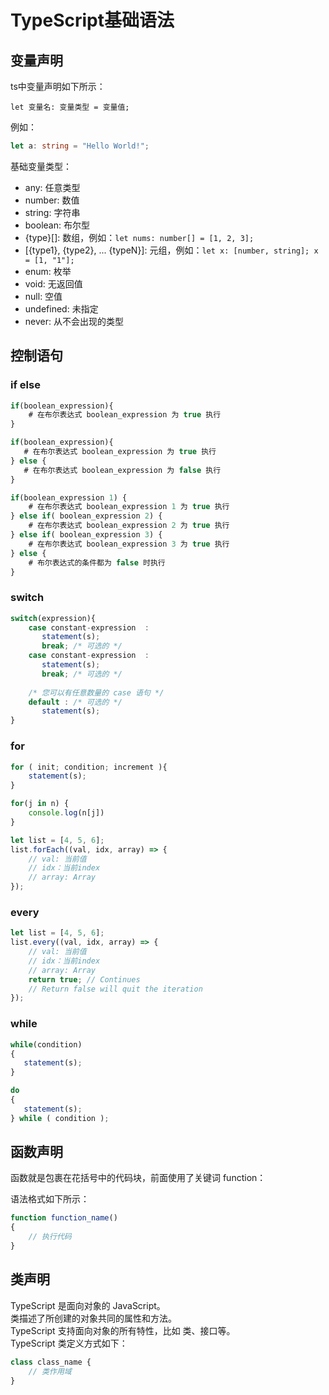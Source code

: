 # TypeScript基础语法
## 变量声明
ts中变量声明如下所示：  
```
let 变量名: 变量类型 = 变量值;
```
例如：  
```typescript
let a: string = "Hello World!";
```
基础变量类型：
- any: 任意类型 
- number: 数值
- string: 字符串
- boolean: 布尔型
- {type}[]: 数组，例如：`let nums: number[] = [1, 2, 3];`
- [{type1}, {type2}, ... {typeN}]: 元组，例如：`let x: [number, string]; x = [1, "1"];`
- enum: 枚举
- void: 无返回值
- null: 空值
- undefined: 未指定
- never: 从不会出现的类型
## 控制语句
### if else
```typescript
if(boolean_expression){
    # 在布尔表达式 boolean_expression 为 true 执行
}

if(boolean_expression){
   # 在布尔表达式 boolean_expression 为 true 执行
} else {
   # 在布尔表达式 boolean_expression 为 false 执行
}

if(boolean_expression 1) {
    # 在布尔表达式 boolean_expression 1 为 true 执行
} else if( boolean_expression 2) {
    # 在布尔表达式 boolean_expression 2 为 true 执行
} else if( boolean_expression 3) {
    # 在布尔表达式 boolean_expression 3 为 true 执行
} else {
    # 布尔表达式的条件都为 false 时执行
}
```
### switch
```typescript
switch(expression){
    case constant-expression  :
       statement(s);
       break; /* 可选的 */
    case constant-expression  :
       statement(s);
       break; /* 可选的 */
  
    /* 您可以有任意数量的 case 语句 */
    default : /* 可选的 */
       statement(s);
}
```
### for
```typescript
for ( init; condition; increment ){
    statement(s);
}

for(j in n) {
    console.log(n[j])  
}

let list = [4, 5, 6];
list.forEach((val, idx, array) => {
    // val: 当前值
    // idx：当前index
    // array: Array
});
```
### every
```typescript
let list = [4, 5, 6];
list.every((val, idx, array) => {
    // val: 当前值
    // idx：当前index
    // array: Array
    return true; // Continues
    // Return false will quit the iteration
});
```
### while
```typescript
while(condition)
{
   statement(s);
}

do
{
   statement(s);
} while ( condition );
```
## 函数声明
函数就是包裹在花括号中的代码块，前面使用了关键词 function：

语法格式如下所示：
```typescript
function function_name()
{
    // 执行代码
}

```
## 类声明
TypeScript 是面向对象的 JavaScript。  
类描述了所创建的对象共同的属性和方法。  
TypeScript 支持面向对象的所有特性，比如 类、接口等。  
TypeScript 类定义方式如下：
```typescript
class class_name { 
    // 类作用域
}
```
